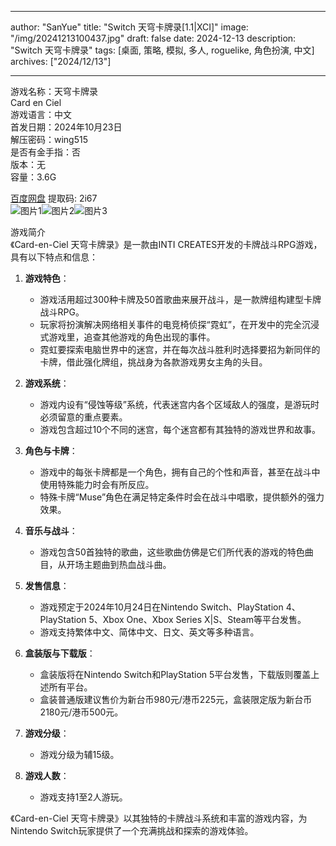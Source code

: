 
---
author: "SanYue"
title: "Switch 天穹卡牌录[1.1|XCI]"
image: "/img/20241213100437.jpg"
draft: false
date: 2024-12-13
description: "Switch 天穹卡牌录"
tags: [桌面, 策略, 模拟, 多人, roguelike, 角色扮演, 中文]
archives: ["2024/12/13"]

---

游戏名称：天穹卡牌录   
Card en Ciel    
游戏语言：中文  
首发日期：2024年10月23日  
解压密码：wing515  
是否有金手指：否  
版本：无   
容量：3.6G

[百度网盘](https://pan.baidu.com/s/1AzZ0OiflXaHZudwLTl8L7w) 提取码: 2i67  
![图片1](/img/5c4058.jpg)![图片2](/img/09e9ca.jpg)![图片3](/img/69362a.jpg)  

游戏简介  
《Card-en-Ciel 天穹卡牌录》是一款由INTI CREATES开发的卡牌战斗RPG游戏，具有以下特点和信息：

1. **游戏特色**：
   - 游戏活用超过300种卡牌及50首歌曲来展开战斗，是一款牌组构建型卡牌战斗RPG。
   - 玩家将扮演解决网络相关事件的电竞椅侦探“霓虹”，在开发中的完全沉浸式游戏里，追查其他游戏的角色出现的事件。
   - 霓虹要探索电脑世界中的迷宫，并在每次战斗胜利时选择要招为新同伴的卡牌，借此强化牌组，挑战身为各款游戏男女主角的头目。

2. **游戏系统**：
   - 游戏内设有“侵蚀等级”系统，代表迷宫内各个区域敌人的强度，是游玩时必须留意的重点要素。
   - 游戏包含超过10个不同的迷宫，每个迷宫都有其独特的游戏世界和故事。

3. **角色与卡牌**：
   - 游戏中的每张卡牌都是一个角色，拥有自己的个性和声音，甚至在战斗中使用特殊能力时会有所反应。
   - 特殊卡牌“Muse”角色在满足特定条件时会在战斗中唱歌，提供额外的强力效果。

4. **音乐与战斗**：
   - 游戏包含50首独特的歌曲，这些歌曲仿佛是它们所代表的游戏的特色曲目，从开场主题曲到热血战斗曲。

5. **发售信息**：
   - 游戏预定于2024年10月24日在Nintendo Switch、PlayStation 4、PlayStation 5、Xbox One、Xbox Series X|S、Steam等平台发售。
   - 游戏支持繁体中文、简体中文、日文、英文等多种语言。

6. **盒装版与下载版**：
   - 盒装版将在Nintendo Switch和PlayStation 5平台发售，下载版则覆盖上述所有平台。
   - 盒装普通版建议售价为新台币980元/港币225元，盒装限定版为新台币2180元/港币500元。

7. **游戏分级**：
   - 游戏分级为辅15级。

8. **游戏人数**：
   - 游戏支持1至2人游玩。

《Card-en-Ciel 天穹卡牌录》以其独特的卡牌战斗系统和丰富的游戏内容，为Nintendo Switch玩家提供了一个充满挑战和探索的游戏体验。
